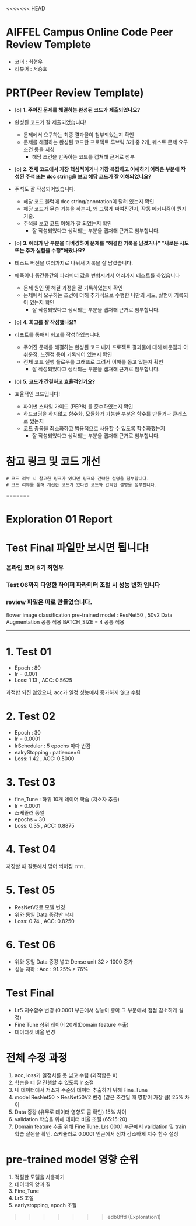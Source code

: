 <<<<<<< HEAD
# AIFFEL Campus Online Code Peer Review Templete
- 코더 : 최현우
- 리뷰어 : 서승호


# PRT(Peer Review Template)
- [o]  **1. 주어진 문제를 해결하는 완성된 코드가 제출되었나요?**
- 완성된 코드가 잘 제출되었습니다!
  
    - 문제에서 요구하는 최종 결과물이 첨부되었는지 확인
    - 문제를 해결하는 완성된 코드란 프로젝트 루브릭 3개 중 2개, 
    퀘스트 문제 요구조건 등을 지칭
        - 해당 조건을 만족하는 코드를 캡쳐해 근거로 첨부
    
- [o]  **2. 전체 코드에서 가장 핵심적이거나 가장 복잡하고 이해하기 어려운 부분에 작성된 
주석 또는 doc string을 보고 해당 코드가 잘 이해되었나요?**
- 주석도 잘 작성되어있습니다.

    - 해당 코드 블럭에 doc string/annotation이 달려 있는지 확인
    - 해당 코드가 무슨 기능을 하는지, 왜 그렇게 짜여진건지, 작동 메커니즘이 뭔지 기술.
    - 주석을 보고 코드 이해가 잘 되었는지 확인
        - 잘 작성되었다고 생각되는 부분을 캡쳐해 근거로 첨부합니다.
        
- [o]  **3. 에러가 난 부분을 디버깅하여 문제를 “해결한 기록을 남겼거나” 
”새로운 시도 또는 추가 실험을 수행”해봤나요?**
- 테스트 버전을 여러가지로 나눠서 기록을 잘 남겼습니다.
- 에폭이나 중간중간의 파라미터 값을 변형시켜서 여러가지 테스트를 하였습니다

  
    - 문제 원인 및 해결 과정을 잘 기록하였는지 확인
    - 문제에서 요구하는 조건에 더해 추가적으로 수행한 나만의 시도, 
    실험이 기록되어 있는지 확인
        - 잘 작성되었다고 생각되는 부분을 캡쳐해 근거로 첨부합니다.
        
- [o]  **4. 회고를 잘 작성했나요?**
- 리포트를 통해서 회고를 작성하였습니다.


    - 주어진 문제를 해결하는 완성된 코드 내지 프로젝트 결과물에 대해
    배운점과 아쉬운점, 느낀점 등이 기록되어 있는지 확인
    - 전체 코드 실행 플로우를 그래프로 그려서 이해를 돕고 있는지 확인
        - 잘 작성되었다고 생각되는 부분을 캡쳐해 근거로 첨부합니다.
        
- [o]  **5. 코드가 간결하고 효율적인가요?**
- 효율적인 코드입니다!

    - 파이썬 스타일 가이드 (PEP8) 를 준수하였는지 확인
    - 하드코딩을 하지않고 함수화, 모듈화가 가능한 부분은 함수를 만들거나 클래스로 짰는지
    - 코드 중복을 최소화하고 범용적으로 사용할 수 있도록 함수화했는지
        - 잘 작성되었다고 생각되는 부분을 캡쳐해 근거로 첨부합니다.


# 참고 링크 및 코드 개선
```
# 코드 리뷰 시 참고한 링크가 있다면 링크와 간략한 설명을 첨부합니다.
# 코드 리뷰를 통해 개선한 코드가 있다면 코드와 간략한 설명을 첨부합니다.
```
=======
# Exploration 01 Report
# Test Final 파일만 보시면 됩니다!

### 온라인 코어 6기 최현우


### Test 06까지 다양한 하이퍼 파라미터 조절 시 성능 변화 입니다
### review 파일은 따로 만들었습니다.

flower image classification
pre-trained model : ResNet50 , 50v2
Data Augmentation 공통 적용
BATCH_SIZE = 4 공통 적용

---
# 1. Test 01

* Epoch : 80
* lr = 0.001
* Loss: 1.13 , ACC: 0.5625

과적합 되진 않았으나, acc가 일정 성능에서 증가하지 않고 수렴

# 2. Test 02

* Epoch : 30
* lr = 0.0001
* lrScheduler : 5 epochs 마다 반감
* ealryStopping : patience=6
* Loss: 1.42 , ACC: 0.5000

# 3. Test 03

* fine_Tune : 하위 10개 레이어 학습 (저소자 추출)
* lr = 0.0001
* 스케쥴러 동일
* epochs = 30
* Loss: 0.35 , ACC: 0.8875

# 4. Test 04
저장할 때 잘못해서 덮어 씌어짐 ㅠㅠ..

# 5. Test 05

* ResNetV2로 모델 변경
* 위와 동일 Data 증강만 삭제
* Loss: 0.74 , ACC: 0.8250
  
# 6. Test 06

* 위와 동일 Data 증강 넣고 Dense unit 32 > 1000 증가
* 성능 저하 : Acc : 91.25% > 76%

# Test Final

* LrS 지수함수 변경 (0.0001 부근에서 성능이 좋아 그 부분에서 점점 감소하게 설정)
* Fine Tune 상위 레이어 20개(Domain feature 추출)
* 데이터셋 비율 변경

# 전체 수정 과정

1. acc, loss가 일정치를 못 넘고 수렴 (과적합은 X)
2. 학습을 더 잘 진행할 수 있도록 lr 조절
3. 내 데이터에서 저소자 수준의 데이터 추출하기 위해 Fine_Tune
4. model ResNet50 > ResNet50V2 변경 (같은 조건일 때 영향이 가장 큼) 25% 차이
5. Data 증강 (유무로 데이터 영향도 큼 확인) 15% 차이
6. validation 학습을 위해 데이터 비율 조절 (65:15:20)
7. Domain feature 추출 위해 Fine Tune, Lrs 000.1 부근에서 validation 및 train 학습 잘됨을 확인. 스케쥴러로 0.0001 인근에서 점차 감소하게 지수 함수 설정


# pre-trained model 영향 순위
  1. 적절한 모델을 사용하기
  2. 데이터의 양과 질
  3. Fine_Tune
  4. LrS 조절
  5. earlystopping, epoch 조절
>>>>>>> edb8ffd (Exploration1)

